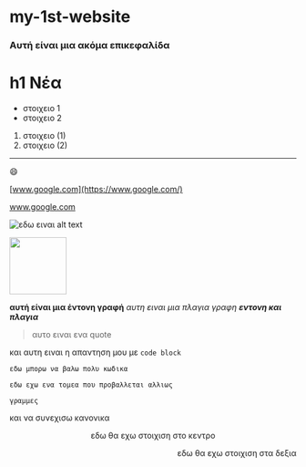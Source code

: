 # my-1st-website

### Αυτή είναι μια ακόμα επικεφαλίδα

<h1>h1 Νέα</h1>

- στοιχειο 1
- στοιχειο 2

1. στοιχειο (1)
2. στοιχειο (2)

---

😄

<!-- edv mpainei to sxolio -->
  
[www.google.com](https://www.google.com/) 

<a href="https://www.google.com/">www.google.com</a>

![εδω ειναι alt text](https://www.intronews.gr/image/s1400x/webp/path/wp-content/uploads/2024/05/sifnos-ennalaktiki-santorini.jpg)

<img width="100px" src="https://www.intronews.gr/image/s1400x/webp/path/wp-content/uploads/2024/05/sifnos-ennalaktiki-santorini.jpg">

**αυτή είναι μια έντονη γραφή** *αυτη ειναι μια πλαγια γραφη* ***εντονη και πλαγια***

>αυτο ειναι ενα quote

και αυτη ειναι η απαντηση μου με `code block`

`εδω μπορω να βαλω πολυ κωδικα`

```
εδω εχω ενα τομεα που προβαλλεται αλλιως

γραμμες
```

και να συνεχισω κανονικα


<p align="center">
εδω θα εχω στοιχιση στο κεντρο
</p>

<p align="right">
εδω θα εχω στοιχιση στα δεξια
</p>


